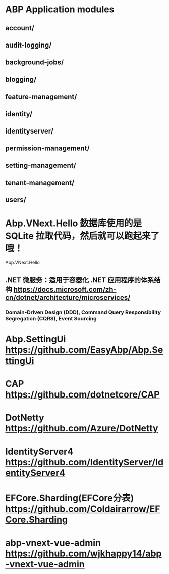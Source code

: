 #  ABP Application modules
##  account/
##  audit-logging/
##  background-jobs/
##  blogging/
##  feature-management/
##  identity/
##  identityserver/
##  permission-management/
##  setting-management/
##  tenant-management/
##  users/

# Abp.VNext.Hello 数据库使用的是SQLite 拉取代码，然后就可以跑起来了哦！
Abp.VNext.Hello
##  .NET 微服务：适用于容器化 .NET 应用程序的体系结构  https://docs.microsoft.com/zh-cn/dotnet/architecture/microservices/
###  Domain-Driven Design (DDD), Command Query Responsibility Segregation (CQRS), Event Sourcing

#  Abp.SettingUi https://github.com/EasyAbp/Abp.SettingUi
#  CAP https://github.com/dotnetcore/CAP
#  DotNetty https://github.com/Azure/DotNetty
#  IdentityServer4 https://github.com/IdentityServer/IdentityServer4
#  EFCore.Sharding(EFCore分表) https://github.com/Coldairarrow/EFCore.Sharding
#  abp-vnext-vue-admin https://github.com/wjkhappy14/abp-vnext-vue-admin
